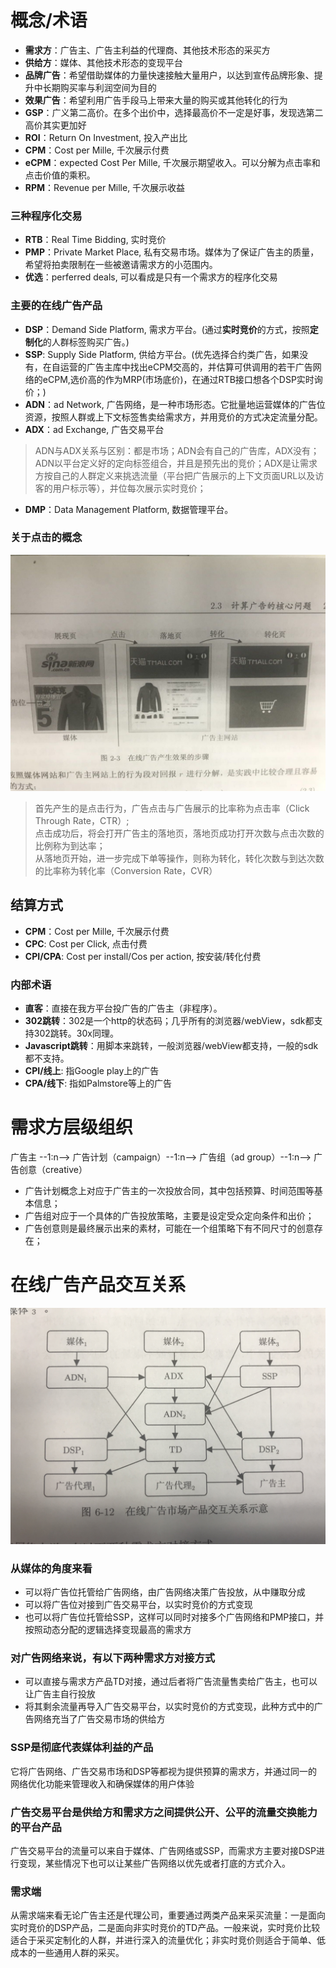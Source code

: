 # 概念/术语
* **需求方**：广告主、广告主利益的代理商、其他技术形态的采买方
* **供给方**：媒体、其他技术形态的变现平台
* **品牌广告**：希望借助媒体的力量快速接触大量用户，以达到宣传品牌形象、提升中长期购买率与利润空间为目的
* **效果广告**：希望利用广告手段马上带来大量的购买或其他转化的行为
* **GSP**：广义第二高价。在多个出价中，选择最高价不一定是好事，发现选第二高价其实更加好
* **ROI**：Return On Investment, 投入产出比
* **CPM**：Cost per Mille, 千次展示付费
* **eCPM**：expected Cost Per Mille, 千次展示期望收入。可以分解为点击率和点击价值的乘积。
* **RPM**：Revenue per Mille, 千次展示收益

### 三种程序化交易
* **RTB**：Real Time Bidding, 实时竞价
* **PMP**：Private Market Place, 私有交易市场。媒体为了保证广告主的质量，希望将拍卖限制在一些被邀请需求方的小范围内。
* **优选**：perferred deals, 可以看成是只有一个需求方的程序化交易

### 主要的在线广告产品
* **DSP**：Demand Side Platform, 需求方平台。(通过**实时竞价**的方式，按照**定制化**的人群标签购买广告。)
* **SSP**: Supply Side Platform, 供给方平台。(优先选择合约类广告，如果没有，在自运营的广告主库中找出eCPM交高的，并估算可供调用的若干广告网络的eCPM,选价高的作为MRP(市场底价)，在通过RTB接口想各个DSP实时询价；)
* **ADN**：ad Network, 广告网络，是一种市场形态。它批量地运营媒体的广告位资源，按照人群或上下文标签售卖给需求方，并用竞价的方式决定流量分配。
* **ADX**：ad Exchange, 广告交易平台
> ADN与ADX关系与区别：都是市场；ADN会有自己的广告库，ADX没有；ADN以平台定义好的定向标签组合，并且是预先出的竞价；ADX是让需求方按自己的人群定义来挑选流量（平台把广告展示的上下文页面URL以及访客的用户标示等），并位每次展示实时竞价；
* **DMP**：Data Management Platform, 数据管理平台。

### 关于点击的概念
![adImage](https://raw.githubusercontent.com/jialechan/notes/master/ad/images/1201529907429_.jpg)   
> 首先产生的是点击行为，广告点击与广告展示的比率称为点击率（Click Through Rate，CTR）;   
> 点击成功后，将会打开广告主的落地页，落地页成功打开次数与点击次数的比例称为到达率；   
> 从落地页开始，进一步完成下单等操作，则称为转化，转化次数与到达次数的比率称为转化率（Conversion Rate，CVR）

## 结算方式
* **CPM**：Cost per Mille, 千次展示付费
* **CPC**: Cost per Click, 点击付费
* **CPI/CPA**: Cost per install/Cos per action, 按安装/转化付费 

### 内部术语
* **直客**：直接在我方平台投广告的广告主（非程序）。
* **302跳转**：302是一个http的状态码；几乎所有的浏览器/webView，sdk都支持302跳转。30x同理。
* **Javascript跳转**：用脚本来跳转，一般浏览器/webView都支持，一般的sdk都不支持。
* **CPI/线上**: 指Google play上的广告
* **CPA/线下**: 指如Palmstore等上的广告

# 需求方层级组织
广告主 --1:n--> 广告计划（campaign）--1:n--> 广告组（ad group）--1:n--> 广告创意（creative）   
* 广告计划概念上对应于广告主的一次投放合同，其中包括预算、时间范围等基本信息；
* 广告组对应于一个具体的广告投放策略，主要是设定受众定向条件和出价；
* 广告创意则是最终展示出来的素材，可能在一个组策略下有不同尺寸的创意存在；   
   
# 在线广告产品交互关系
![adImage](https://raw.githubusercontent.com/jialechan/notes/master/ad/images/IMG_5422.JPG)   
### 从媒体的角度来看
* 可以将广告位托管给广告网络，由广告网络决策广告投放，从中赚取分成
* 可以将广告位对接到广告交易平台，以实时竞价的方式变现
* 也可以将广告位托管给SSP，这样可以同时对接多个广告网络和PMP接口，并按照动态分配的逻辑选择变现最高的需求方
### 对广告网络来说，有以下两种需求方对接方式
* 可以直接与需求方产品TD对接，通过后者将广告流量售卖给广告主，也可以让广告主自行投放
* 将其剩余流量再导入广告交易平台，以实时竞价的方式变现，此种方式中的广告网络充当了广告交易市场的供给方
### SSP是彻底代表媒体利益的产品
它将广告网络、广告交易市场和DSP等都视为提供预算的需求方，并通过同一的网络优化功能来管理收入和确保媒体的用户体验
### 广告交易平台是供给方和需求方之间提供公开、公平的流量交换能力的平台产品
广告交易平台的流量可以来自于媒体、广告网络或SSP，而需求方主要对接DSP进行变现，某些情况下也可以让某些广告网络以优先或者打底的方式介入。
### 需求端
从需求端来看无论广告主还是代理公司，重要通过两类产品来采买流量：一是面向实时竞价的DSP产品，二是面向非实时竞价的TD产品。一般来说，实时竞价比较适合于采买定制化的人群，并进行深入的流量优化；非实时竞价则适合于简单、低成本的一些通用人群的采买。






